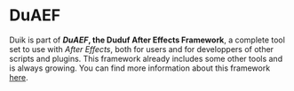 # DuAEF

Duik is part of **_DuAEF_, the Duduf After Effects Framework**, a complete tool set to use with *After Effects*, both for users and for developpers of other scripts and plugins. This framework already includes some other tools and is always growing. You can find more information about this framework [here](http://duaef-docs.rainboxlab.org/).
